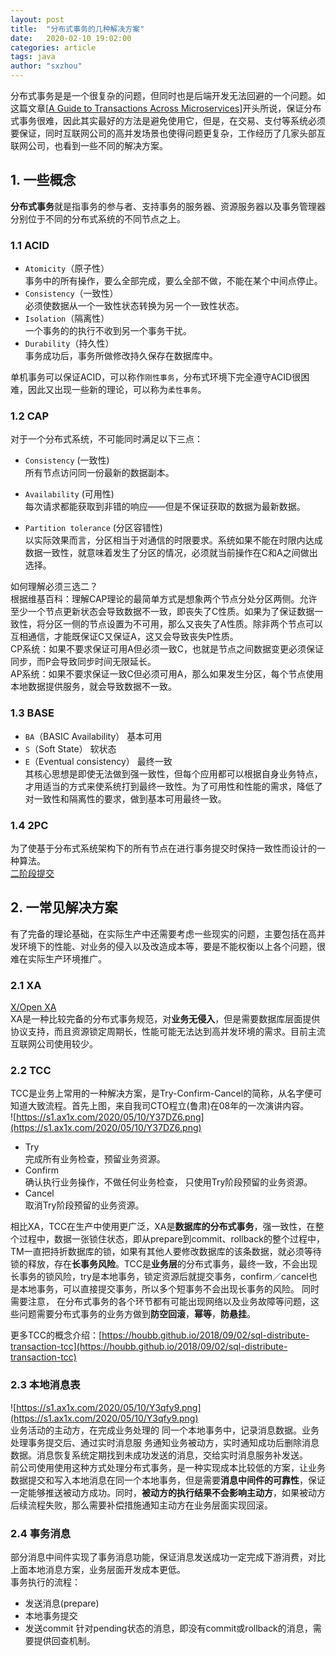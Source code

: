 ```yaml
---
layout: post
title:  "分布式事务的几种解决方案"
date:   2020-02-10 19:02:00
categories: article
tags: java
author: "sxzhou"
---
```

分布式事务是是一个很复杂的问题，但同时也是后端开发无法回避的一个问题。如这篇文章[[A Guide to Transactions Across Microservices]([https://www.baeldung.com/transactions-across-microservices)]开头所说，保证分布式事务很难，因此其实最好的方法是避免使用它，但是，在交易、支付等系统必须要保证，同时互联网公司的高并发场景也使得问题更复杂，工作经历了几家头部互联网公司，也看到一些不同的解决方案。

## 1. 一些概念  
**分布式事务**就是指事务的参与者、支持事务的服务器、资源服务器以及事务管理器分别位于不同的分布式系统的不同节点之上。
### 1.1 ACID
* `Atomicity`（原子性）  
  事务中的所有操作，要么全部完成，要么全部不做，不能在某个中间点停止。
* `Consistency`（一致性）  
  必须使数据从一个一致性状态转换为另一个一致性状态。
* `Isolation`（隔离性）  
  一个事务的的执行不收到另一个事务干扰。  
* `Durability`（持久性）  
  事务成功后，事务所做修改持久保存在数据库中。  

单机事务可以保证ACID，可以称作`刚性事务`，分布式环境下完全遵守ACID很困难，因此又出现一些新的理论，可以称为`柔性事务`。  

### 1.2 CAP  
对于一个分布式系统，不可能同时满足以下三点：  
* `Consistency` (一致性)  
所有节点访问同一份最新的数据副本。  

* `Availability` (可用性)  
每次请求都能获取到非错的响应——但是不保证获取的数据为最新数据。  

* `Partition tolerance` (分区容错性)  
以实际效果而言，分区相当于对通信的时限要求。系统如果不能在时限内达成数据一致性，就意味着发生了分区的情况，必须就当前操作在C和A之间做出选择。  

如何理解必须三选二？  
根据维基百科：理解CAP理论的最简单方式是想象两个节点分处分区两侧。允许至少一个节点更新状态会导致数据不一致，即丧失了C性质。如果为了保证数据一致性，将分区一侧的节点设置为不可用，那么又丧失了A性质。除非两个节点可以互相通信，才能既保证C又保证A，这又会导致丧失P性质。  
CP系统：如果不要求保证可用A但必须一致C，也就是节点之间数据变更必须保证同步，而P会导致同步时间无限延长。  
AP系统：如果不要求保证一致C但必须可用A，那么如果发生分区，每个节点使用本地数据提供服务，就会导致数据不一致。

### 1.3 BASE
* `BA`（BASIC Availability） 基本可用
* `S`（Soft State） 软状态
* `E`（Eventual consistency） 最终一致  
其核心思想是即使无法做到强一致性，但每个应用都可以根据自身业务特点，才用适当的方式来使系统打到最终一致性。为了可用性和性能的需求，降低了对一致性和隔离性的要求，做到基本可用最终一致。  

### 1.4 2PC  
为了使基于分布式系统架构下的所有节点在进行事务提交时保持一致性而设计的一种算法。  
[二阶段提交](https://zh.wikipedia.org/wiki/%E4%BA%8C%E9%98%B6%E6%AE%B5%E6%8F%90%E4%BA%A4) 

## 2. 一常见解决方案  
有了完备的理论基础，在实际生产中还需要考虑一些现实的问题，主要包括在高并发环境下的性能、对业务的侵入以及改造成本等，要是不能权衡以上各个问题，很难在实际生产环境推广。   
### 2.1 XA  
[X/Open XA](https://zh.wikipedia.org/wiki/X/Open_XA)  
XA是一种比较完备的分布式事务规范，对**业务无侵入**，但是需要数据库层面提供协议支持，而且资源锁定周期长，性能可能无法达到高并发环境的需求。目前主流互联网公司使用较少。  

### 2.2 TCC 
TCC是业务上常用的一种解决方案，是Try-Confirm-Cancel的简称，从名字便可知道大致流程。首先上图，来自我司CTO程立(鲁肃)在08年的一次演讲内容。  
![https://s1.ax1x.com/2020/05/10/Y37DZ6.png](https://s1.ax1x.com/2020/05/10/Y37DZ6.png)
* Try  
  完成所有业务检查，预留业务资源。
* Confirm  
  确认执行业务操作，不做任何业务检查， 只使用Try阶段预留的业务资源。
* Cancel  
  取消Try阶段预留的业务资源。  

相比XA，TCC在生产中使用更广泛，XA是**数据库的分布式事务**，强一致性，在整个过程中，数据一张锁住状态，即从prepare到commit、rollback的整个过程中，TM一直把持折数据库的锁，如果有其他人要修改数据库的该条数据，就必须等待锁的释放，存在**长事务风险**。TCC是**业务层**的分布式事务，最终一致，不会出现长事务的锁风险，try是本地事务，锁定资源后就提交事务，confirm／cancel也是本地事务，可以直接提交事务，所以多个短事务不会出现长事务的风险。 
同时需要注意， 在分布式事务的各个环节都有可能出现网络以及业务故障等问题，这些问题需要分布式事务的业务方做到**防空回滚**，**幂等**，**防悬挂**。

更多TCC的概念介绍：[https://houbb.github.io/2018/09/02/sql-distribute-transaction-tcc](https://houbb.github.io/2018/09/02/sql-distribute-transaction-tcc)
### 2.3 本地消息表  
![https://s1.ax1x.com/2020/05/10/Y3qfy9.png](https://s1.ax1x.com/2020/05/10/Y3qfy9.png)  
业务活动的主动方，在完成业务处理的
同一个本地事务中，记录消息数据。业务处理事务提交后、通过实时消息服
务通知业务被动方，实时通知成功后删除消息数据。消息恢复系统定期找到未成功发送的消息，交给实时消息服务补发送。  
前公司使用使用这种方式处理分布式事务，是一种实现成本比较低的方案，让业务数据提交和写入本地消息在同一个本地事务，但是需要**消息中间件的可靠性**，保证一定能够推送被动方成功。同时，**被动方的执行结果不会影响主动方**，如果被动方后续流程失败，那么需要补偿措施通知主动方在业务层面实现回滚。
### 2.4 事务消息  
部分消息中间件实现了事务消息功能，保证消息发送成功一定完成下游消费，对比上面本地消息方案，业务层面开发成本更低。  
事务执行的流程：  
* 发送消息(prepare)
* 本地事务提交
* 发送commit
针对pending状态的消息，即没有commit或rollback的消息，需要提供回查机制。